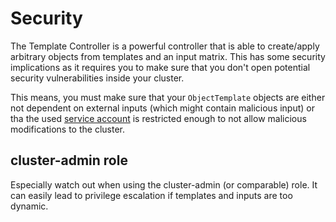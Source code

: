 # Security

The Template Controller is a powerful controller that is able to create/apply arbitrary objects from templates and an
input matrix. This has some security implications as it requires you to make sure that you don't open potential
security vulnerabilities inside your cluster.

This means, you must make sure that your `ObjectTemplate` objects are either not dependent on external inputs (which
might contain malicious input) or tha the used [service account](./spec/v1alpha1/objecttemplate.md#serviceaccountname)
is restricted enough to not allow malicious modifications to the cluster.

## cluster-admin role

Especially watch out when using the cluster-admin (or comparable) role. It can easily lead to privilege escalation if
templates and inputs are too dynamic. 
